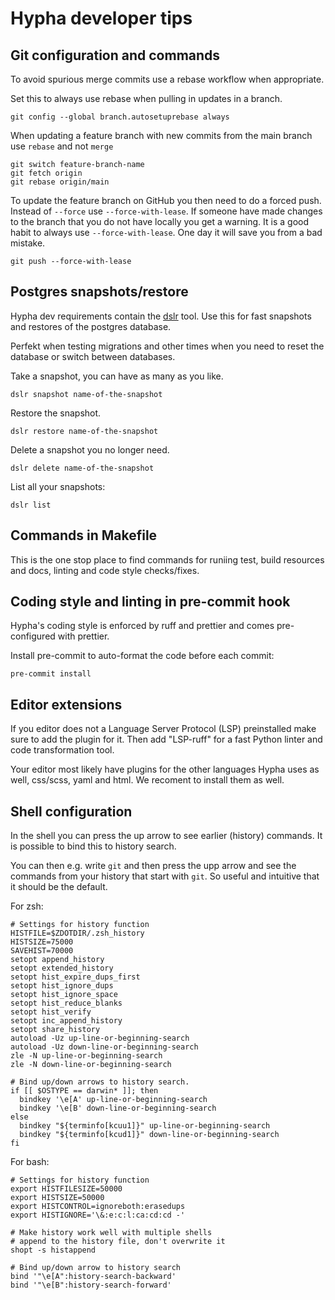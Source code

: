 # Hypha developer tips

## Git configuration and commands

To avoid spurious merge commits use a rebase workflow when appropriate.

Set this to always use rebase when pulling in updates in a branch.

```shell
git config --global branch.autosetuprebase always
```

When updating a feature branch with new commits from the main branch use `rebase` and not `merge`

```shell
git switch feature-branch-name
git fetch origin
git rebase origin/main
```

To update the feature branch on GitHub you then need to do a forced push. Instead of `--force` use `--force-with-lease`. If someone have made changes to the branch that you do not have locally you get a warning. It is a good habit to always use `--force-with-lease`. One day it will save you from a bad mistake.

```shell
git push --force-with-lease
```

## Postgres snapshots/restore

Hypha dev requirements contain the [dslr](https://github.com/mixxorz/DSLR) tool. Use this for fast snapshots and restores of the postgres database.

Perfekt when testing migrations and other times when you need to reset the database or switch between databases.

Take a snapshot, you can have as many as you like.

```shell
dslr snapshot name-of-the-snapshot
```

Restore the snapshot.

```shell
dslr restore name-of-the-snapshot
```

Delete a snapshot you no longer need.

```shell
dslr delete name-of-the-snapshot
```

List all your snapshots:

```shell
dslr list
```

## Commands in Makefile

This is the one stop place to find commands for runiing test, build resources and docs, linting and code style checks/fixes.

## Coding style and linting in pre-commit hook

Hypha's coding style is enforced by ruff and prettier and comes pre-configured with prettier.

Install pre-commit to auto-format the code before each commit:

```shell
pre-commit install
```

## Editor extensions

If you editor does not a Language Server Protocol (LSP) preinstalled make sure to add the plugin for it. Then add "LSP-ruff" for a fast Python linter and code transformation tool.

Your editor most likely have plugins for the other languages Hypha uses as well, css/scss, yaml and html. We recoment to install them as well.

## Shell configuration

In the shell you can press the up arrow to see earlier (history) commands. It is possible to bind this to history search.

You can then e.g. write `git` and then press the upp arrow and see the commands from your history that start with `git`. So useful and intuitive that it should be the default.

For zsh:

```shell
# Settings for history function
HISTFILE=$ZDOTDIR/.zsh_history
HISTSIZE=75000
SAVEHIST=70000
setopt append_history
setopt extended_history
setopt hist_expire_dups_first
setopt hist_ignore_dups
setopt hist_ignore_space
setopt hist_reduce_blanks
setopt hist_verify
setopt inc_append_history
setopt share_history
autoload -Uz up-line-or-beginning-search
autoload -Uz down-line-or-beginning-search
zle -N up-line-or-beginning-search
zle -N down-line-or-beginning-search

# Bind up/down arrows to history search.
if [[ $OSTYPE == darwin* ]]; then
  bindkey '\e[A' up-line-or-beginning-search
  bindkey '\e[B' down-line-or-beginning-search
else
  bindkey "${terminfo[kcuu1]}" up-line-or-beginning-search
  bindkey "${terminfo[kcud1]}" down-line-or-beginning-search
fi
```

For bash:

```shell
# Settings for history function
export HISTFILESIZE=50000
export HISTSIZE=50000
export HISTCONTROL=ignoreboth:erasedups
export HISTIGNORE='\&:e:c:l:ca:cd:cd -'

# Make history work well with multiple shells
# append to the history file, don't overwrite it
shopt -s histappend

# Bind up/down arrow to history search
bind '"\e[A":history-search-backward'
bind '"\e[B":history-search-forward'
```

